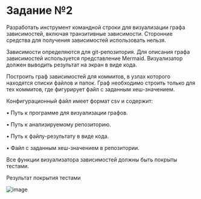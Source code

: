 # Задание №2
Разработать инструмент командной строки для визуализации графа
зависимостей, включая транзитивные зависимости. Сторонние средства для
получения зависимостей использовать нельзя.

Зависимости определяются для git-репозитория. Для описания графа
зависимостей используется представление Mermaid. Визуализатор должен
выводить результат на экран в виде кода.

Построить граф зависимостей для коммитов, в узлах которого находятся
списки файлов и папок. Граф необходимо строить только для тех коммитов, где
фигурирует файл с заданным хеш-значением.

Конфигурационный файл имеет формат csv и содержит:

• Путь к программе для визуализации графов.

• Путь к анализируемому репозиторию.

• Путь к файлу-результату в виде кода.

• Файл с заданным хеш-значением в репозитории.

Все функции визуализатора зависимостей должны быть покрыты тестами.

Результат покрытия тестами

![image](https://github.com/user-attachments/assets/af0ce6a6-4423-467a-99eb-37aaeeea801c)
